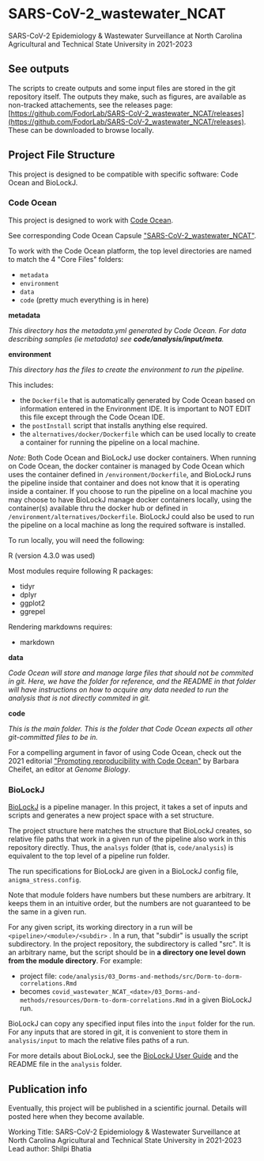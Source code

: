 # SARS-CoV-2_wastewater_NCAT

SARS-CoV-2 Epidemiology & Wastewater Surveillance at North Carolina Agricultural and Technical State University in 2021-2023

## See outputs

The scripts to create outputs and some input files are stored in the git repository itself.  The outputs they make, such as figures, are available as non-tracked attachements, see the releases page: [https://github.com/FodorLab/SARS-CoV-2_wastewater_NCAT/releases](https://github.com/FodorLab/SARS-CoV-2_wastewater_NCAT/releases). These can be downloaded to browse locally.

## Project File Structure

This project is designed to be compatible with specific software: Code Ocean and BioLockJ.

### Code Ocean

This project is designed to work with [Code Ocean](https://codeocean.com/).

See corresponding Code Ocean Capsule ["SARS-CoV-2_wastewater_NCAT"]().

To work with the Code Ocean platform, the top level directories are named to match the 4 "Core Files" folders:

 * `metadata`
 * `environment`
 * `data`
 * `code` (pretty much everything is in here)
 
**metadata**
 
_This directory has the metadata.yml generated by Code Ocean.  For data describing samples (ie metadata) see **code/analysis/input/meta**._
 
**environment**

_This directory has the files to create the environment to run the pipeline._  

This includes: 

  * the `Dockerfile` that is automatically generated by Code Ocean based on information entered in the Environment IDE. It is important to NOT EDIT this file except through the Code Ocean IDE.
  * the `postInstall` script that installs anything else required.
  * the `alternatives/docker/Dockerfile` which can be used locally to create a container for running the pipeline on a local machine.
  
_Note:_ Both Code Ocean and BioLockJ use docker containers.  When running on Code Ocean, the docker container is managed by Code Ocean which uses the container defined in `/environment/Dockerfile`, and BioLockJ runs the pipeline inside that container and does not know that it is operating inside a container.  If you choose to run the pipeline on a local machine you may choose to have BioLockJ manage docker containers locally, using the container(s) available thru the docker hub or defined in `/environment/alternatives/Dockerfile`. BioLockJ could also be used to run the pipeline on a local machine as long the required software is installed.  

To run locally, you will need the following:

R (version 4.3.0 was used)

Most modules require following R packages:
  * tidyr
  * dplyr
  * ggplot2
  * ggrepel

Rendering markdowns requires:
  * markdown

**data**

_Code Ocean will store and manage large files that should not be commited in git. Here, we have the folder for reference, and the README in that folder will have instructions on how to acquire any data needed to run the analysis that is not directly commited in git._


**code**

_This is the main folder.  This is the folder that Code Ocean expects all other git-committed files to be in._


For a compelling argument in favor of using Code Ocean, check out the 2021 editorial ["Promoting reproducibility with Code Ocean"](https://genomebiology.biomedcentral.com/articles/10.1186/s13059-021-02299-x) by Barbara Cheifet, an editor at _Genome Biology_.

### BioLockJ

[BioLockJ](https://biolockj-dev-team.github.io/BioLockJ/) is a pipeline manager. In this project, it takes a set of inputs and scripts and generates a new project space with a set structure. 

The project structure here matches the structure that BioLockJ creates, so relative file paths that work in a given run of the pipeline also work in this repository directly.  Thus, the `analsys` folder (that is, `code/analysis`) is equivalent to the top level of a pipeline run folder. 

The run specifications for BioLockJ are given in a BioLockJ config file, `anigma_stress.config`.

Note that module folders have numbers but these numbers are arbitrary. It keeps them in an intuitive order, but the numbers are not guaranteed to be the same in a given run.

For any given script, its working directory in a run will be `<pipeline>/<module>/<subdir>` . In a run, that "subdir" is usually the script subdirectory. In the project repository, the subdirectory is called "src". It is an arbitrary name, but the script should be in **a directory one level down from the module directory**. For example: 

 * project file: `code/analysis/03_Dorms-and-methods/src/Dorm-to-dorm-correlations.Rmd`
 * becomes `covid_wastewater_NCAT_<date>/03_Dorms-and-methods/resources/Dorm-to-dorm-correlations.Rmd` in a given BioLockJ run.

BioLockJ can copy any specified input files into the `input` folder for the run.  For any inputs that are stored in git, it is convenient to store them in `analysis/input` to mach the relative files paths of a run.

For more details about BioLockJ, see the [BioLockJ User Guide](https://biolockj-dev-team.github.io/BioLockJ/) and the README file in the `analysis` folder.

## Publication info

Eventually, this project will be published in a scientific journal.  Details will posted here when they become available.

Working Title: SARS-CoV-2 Epidemiology & Wastewater Surveillance at North Carolina Agricultural and Technical State University in 2021-2023
Lead author: Shilpi Bhatia


